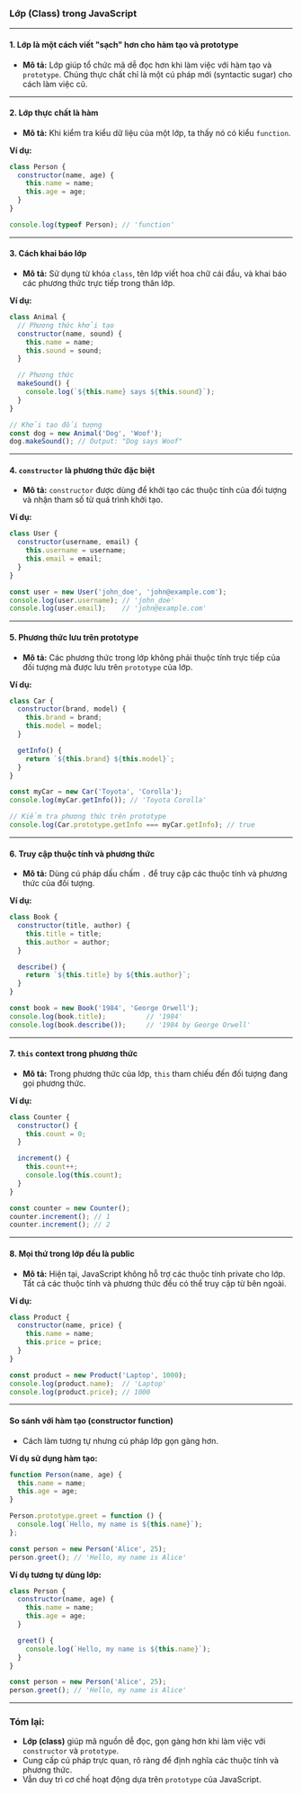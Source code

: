 ### **Lớp (Class) trong JavaScript**

---

#### **1. Lớp là một cách viết "sạch" hơn cho hàm tạo và prototype**
- **Mô tả:** Lớp giúp tổ chức mã dễ đọc hơn khi làm việc với hàm tạo và `prototype`. Chúng thực chất chỉ là một cú pháp mới (syntactic sugar) cho cách làm việc cũ.

---

#### **2. Lớp thực chất là hàm**
- **Mô tả:** Khi kiểm tra kiểu dữ liệu của một lớp, ta thấy nó có kiểu `function`.

**Ví dụ:**
```javascript
class Person {
  constructor(name, age) {
    this.name = name;
    this.age = age;
  }
}

console.log(typeof Person); // 'function'
```

---

#### **3. Cách khai báo lớp**
- **Mô tả:** Sử dụng từ khóa `class`, tên lớp viết hoa chữ cái đầu, và khai báo các phương thức trực tiếp trong thân lớp.

**Ví dụ:**
```javascript
class Animal {
  // Phương thức khởi tạo
  constructor(name, sound) {
    this.name = name;
    this.sound = sound;
  }

  // Phương thức
  makeSound() {
    console.log(`${this.name} says ${this.sound}`);
  }
}

// Khởi tạo đối tượng
const dog = new Animal('Dog', 'Woof');
dog.makeSound(); // Output: "Dog says Woof"
```

---

#### **4. `constructor` là phương thức đặc biệt**
- **Mô tả:** `constructor` được dùng để khởi tạo các thuộc tính của đối tượng và nhận tham số từ quá trình khởi tạo.

**Ví dụ:**
```javascript
class User {
  constructor(username, email) {
    this.username = username;
    this.email = email;
  }
}

const user = new User('john_doe', 'john@example.com');
console.log(user.username); // 'john_doe'
console.log(user.email);    // 'john@example.com'
```

---

#### **5. Phương thức lưu trên prototype**
- **Mô tả:** Các phương thức trong lớp không phải thuộc tính trực tiếp của đối tượng mà được lưu trên `prototype` của lớp.

**Ví dụ:**
```javascript
class Car {
  constructor(brand, model) {
    this.brand = brand;
    this.model = model;
  }

  getInfo() {
    return `${this.brand} ${this.model}`;
  }
}

const myCar = new Car('Toyota', 'Corolla');
console.log(myCar.getInfo()); // 'Toyota Corolla'

// Kiểm tra phương thức trên prototype
console.log(Car.prototype.getInfo === myCar.getInfo); // true
```

---

#### **6. Truy cập thuộc tính và phương thức**
- **Mô tả:** Dùng cú pháp dấu chấm `.` để truy cập các thuộc tính và phương thức của đối tượng.

**Ví dụ:**
```javascript
class Book {
  constructor(title, author) {
    this.title = title;
    this.author = author;
  }

  describe() {
    return `${this.title} by ${this.author}`;
  }
}

const book = new Book('1984', 'George Orwell');
console.log(book.title);          // '1984'
console.log(book.describe());     // '1984 by George Orwell'
```

---

#### **7. `this` context trong phương thức**
- **Mô tả:** Trong phương thức của lớp, `this` tham chiếu đến đối tượng đang gọi phương thức.

**Ví dụ:**
```javascript
class Counter {
  constructor() {
    this.count = 0;
  }

  increment() {
    this.count++;
    console.log(this.count);
  }
}

const counter = new Counter();
counter.increment(); // 1
counter.increment(); // 2
```

---

#### **8. Mọi thứ trong lớp đều là public**
- **Mô tả:** Hiện tại, JavaScript không hỗ trợ các thuộc tính private cho lớp. Tất cả các thuộc tính và phương thức đều có thể truy cập từ bên ngoài.

**Ví dụ:**
```javascript
class Product {
  constructor(name, price) {
    this.name = name;
    this.price = price;
  }
}

const product = new Product('Laptop', 1000);
console.log(product.name);  // 'Laptop'
console.log(product.price); // 1000
```

---

#### **So sánh với hàm tạo (constructor function)**
- Cách làm tương tự nhưng cú pháp lớp gọn gàng hơn.

**Ví dụ sử dụng hàm tạo:**
```javascript
function Person(name, age) {
  this.name = name;
  this.age = age;
}

Person.prototype.greet = function () {
  console.log(`Hello, my name is ${this.name}`);
};

const person = new Person('Alice', 25);
person.greet(); // 'Hello, my name is Alice'
```

**Ví dụ tương tự dùng lớp:**
```javascript
class Person {
  constructor(name, age) {
    this.name = name;
    this.age = age;
  }

  greet() {
    console.log(`Hello, my name is ${this.name}`);
  }
}

const person = new Person('Alice', 25);
person.greet(); // 'Hello, my name is Alice'
```

---

### **Tóm lại:**
- **Lớp (class)** giúp mã nguồn dễ đọc, gọn gàng hơn khi làm việc với `constructor` và `prototype`.
- Cung cấp cú pháp trực quan, rõ ràng để định nghĩa các thuộc tính và phương thức.
- Vẫn duy trì cơ chế hoạt động dựa trên `prototype` của JavaScript.